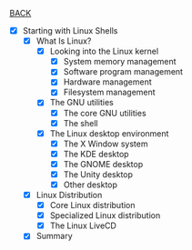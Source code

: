 [BACK](../README.md)
- [x] Starting with Linux Shells
  - [x] What Is Linux?
    - [x] Looking into the Linux kernel
      - [x] System memory management
      - [x] Software program management
      - [x] Hardware management
      - [x] Filesystem management
    - [x] The GNU utilities
      - [x] The core GNU utilities
      - [x] The shell
    - [x] The Linux desktop environment
      - [x] The X Window system
      - [x] The KDE desktop
      - [x] The GNOME desktop
      - [x] The Unity desktop
      - [x] Other desktop
  - [x]  Linux Distribution
      - [x] Core Linux distribution
      - [x] Specialized Linux distribution
      - [x] The Linux LiveCD
  - [x] Summary